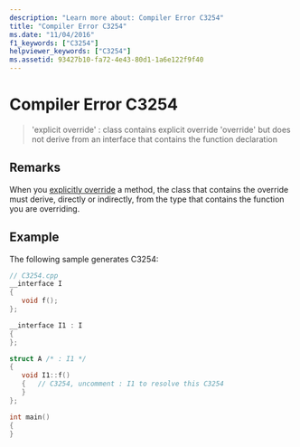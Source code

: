 ```yaml
---
description: "Learn more about: Compiler Error C3254"
title: "Compiler Error C3254"
ms.date: "11/04/2016"
f1_keywords: ["C3254"]
helpviewer_keywords: ["C3254"]
ms.assetid: 93427b10-fa72-4e43-80d1-1a6e122f9f40
---
```

# Compiler Error C3254

> 'explicit override' : class contains explicit override 'override' but does not derive from an interface that contains the function declaration

## Remarks

When you [explicitly override](../../cpp/explicit-overrides-cpp.md) a method, the class that contains the override must derive, directly or indirectly, from the type that contains the function you are overriding.

## Example

The following sample generates C3254:

```cpp
// C3254.cpp
__interface I
{
   void f();
};

__interface I1 : I
{
};

struct A /* : I1 */
{
   void I1::f()
   {   // C3254, uncomment : I1 to resolve this C3254
   }
};

int main()
{
}
```
